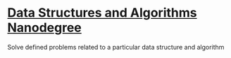 # [Data Structures and Algorithms Nanodegree](https://eu.udacity.com/course/data-structures-and-algorithms-nanodegree--nd256)
 Solve defined problems related to a particular data structure and algorithm
